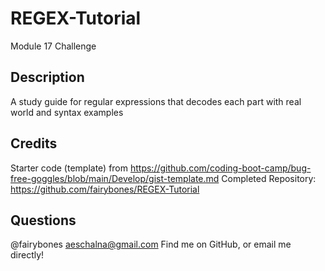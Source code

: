 # REGEX-Tutorial
Module 17 Challenge

## Description
A study guide for regular expressions that decodes each part with real world and syntax examples

## Credits
Starter code (template) from https://github.com/coding-boot-camp/bug-free-goggles/blob/main/Develop/gist-template.md
Completed Repository: https://github.com/fairybones/REGEX-Tutorial

## Questions
@fairybones
aeschalna@gmail.com
Find me on GitHub, or email me directly!